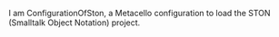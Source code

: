 I am ConfigurationOfSton, a Metacello configuration to load the STON (Smalltalk Object Notation) project.
